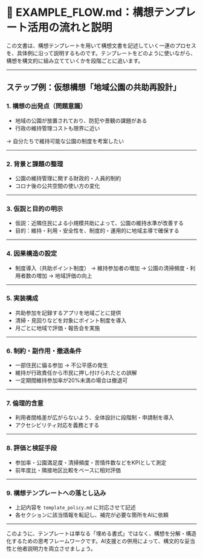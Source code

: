 # 🔄 EXAMPLE_FLOW.md：構想テンプレート活用の流れと説明

この文書は、構想テンプレートを用いて構想文書を記述していく一連のプロセスを、具体例に沿って説明するものです。テンプレートをどのように使いながら、構想を構文的に組み立てていくかを段階ごとに追います。

---

## ステップ例：仮想構想「地域公園の共助再設計」

### 1. 構想の出発点（問題意識）
- 地域の公園が放置されており、防犯や景観の課題がある
- 行政の維持管理コストも限界に近い

→ 自分たちで維持可能な公園の制度を考案したい

---

### 2. 背景と課題の整理
- 公園の維持管理に関する財政的・人員的制約
- コロナ後の公共空間の使い方の変化

---

### 3. 仮説と目的の明示
- 仮説：近隣住民による小規模共助によって、公園の維持水準が改善する
- 目的：維持・利用・安全性を、制度的・運用的に地域主導で確保する

---

### 4. 因果構造の設定
- 制度導入（共助ポイント制度） → 維持参加者の増加 → 公園の清掃頻度・利用者数の増加 → 地域評価の向上

---

### 5. 実装構成
- 共助参加を記録するアプリを地域ごとに提供
- 清掃・見回りなどを対象にポイント制度を導入
- 月ごとに地域で評価・報告会を実施

---

### 6. 制約・副作用・撤退条件
- 一部住民に偏る参加 → 不公平感の発生
- 維持が行政責任から市民に押し付けられたとの誤解
- 一定期間維持参加率が20%未満の場合は撤退可

---

### 7. 倫理的含意
- 利用者間格差が広がらないよう、全体設計に段階制・申請制を導入
- アクセシビリティ対応を義務とする

---

### 8. 評価と検証手段
- 参加率・公園満足度・清掃頻度・苦情件数などをKPIとして測定
- 前年度比・隣接地区比較をベースに相対評価

---

### 9. 構想テンプレートへの落とし込み
- 上記内容を `template_policy.md` に対応させて記述
- 各セクションに該当情報を転記し、補完が必要な箇所をAIに依頼

---

このように、テンプレートは単なる「埋める書式」ではなく、構想を分解・構造化するための思考フレームワークです。AI支援との併用によって、構文的な妥当性と他者説明力を両立させましょう。
